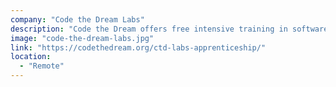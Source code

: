 ```yaml
---
company: "Code the Dream Labs"
description: "Code the Dream offers free intensive training in software development to people from diverse low-income backgrounds. In CTD Labs, our coders work with experienced mentors to hone those skills by building apps and technology platforms for a range of startups, nonprofits and government clients. The ultimate aim of Code the Dream is to create a unique win-win, where our coders gain real experience building apps that make the world a little better place, and then use that experience to launch new careers with enormous opportunity for themselves, their families, and their communities."
image: "code-the-dream-labs.jpg"
link: "https://codethedream.org/ctd-labs-apprenticeship/"
location:
  - "Remote"
---
```

